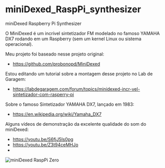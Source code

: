 # miniDexed_RaspPi_synthesizer
miniDexed Raspberry Pi Synthesizer


O MiniDexed é um incrível sintetizador FM modelado no famoso YAMAHA DX7 rodando em um Raspberry (sem um kernel Linux ou sistema operacional).

Meu projeto foi baseado nesse projeto original:
- https://github.com/probonopd/MiniDexed

Estou editando um tutorial sobre a montagem desse projeto no Lab de Garagem:
- https://labdegaragem.com/forum/topics/minidexed-incr-vel-sintetizador-com-rasperry-pi

Sobre o famoso Sintetizador YAMAHA DX7, lançado em 1983:
- https://en.wikipedia.org/wiki/Yamaha_DX7

Alguns vídeos de demonstração da excelente qualidade do som do miniDexed:
- https://youtu.be/S6fjJ5Is0pg
- https://youtu.be/Z3t94ceMHJo
- 
![miniDexed RaspPi Zero](https://github.com/Gustavomurta/miniDexed_RaspPi_synthesizer/assets/4587366/9105860b-c5b0-4e84-8f3b-695adf34bf26)
